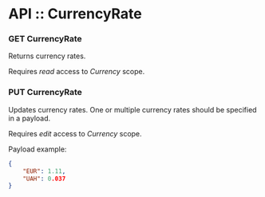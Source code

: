 # API :: CurrencyRate

### GET CurrencyRate

Returns currency rates.

Requires *read* access to *Currency* scope.

### PUT CurrencyRate

Updates currency rates. One or multiple currency rates should be specified in a payload.

Requires *edit* access to *Currency* scope.

Payload example:

```json
{
    "EUR": 1.11,
    "UAH": 0.037
}
```
